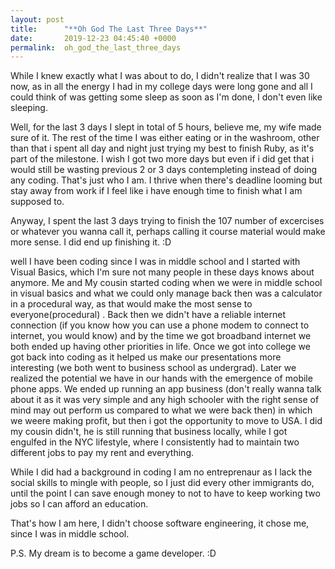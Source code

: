 ```yaml
---
layout: post
title:      "**Oh God The Last Three Days**"
date:       2019-12-23 04:45:40 +0000
permalink:  oh_god_the_last_three_days
---
```




While I knew exactly what I was about to do, I didn't realize that I was 30 now, as in all the energy I had in my college days were long gone and all I could think of was getting some sleep as soon as I'm done, I don't even like sleeping.

Well, for the last 3 days I slept in total of 5 hours, believe me, my wife made sure of it. The rest of the time I was either eating or in the washroom, other than that i spent all day and night just trying my best to finish Ruby, as it's part of the milestone. I wish I got two more days but even if i did get that i would still be wasting previous 2 or 3 days contempleting instead of doing any coding. That's just who I am. I thrive when there's deadline looming but stay away from work if I feel like i have enough time to finish what I am supposed to.

Anyway, I spent the last 3 days trying to finish the 107 number of excercises or whatever you wanna call it, perhaps calling it course material would make more sense. I did end  up finishing it. :D

well I have been coding since I was in middle school and I started with Visual Basics, which I'm sure not many people in these days knows about anymore. Me and My cousin started coding when we were in middle school in visual basics and what we could only manage back then was a calculator in  a procedural way, as that would make the most sense to everyone(procedural) . Back then we didn't have a reliable internet connection (if you know how you can use a phone modem to connect to internet, you would know) and by the time we got broadband internet we both ended up having other priorities in life. Once we got into college we got back into coding as it helped us make our presentations more interesting (we both went to business school as undergrad). Later we realized the potential we have in our hands with the emergence of mobile phone apps. We ended up running an app business (don't really wanna talk about it as it was very simple and any high schooler with the right sense of mind may out perform us compared to what we were back then) in which we weere making profit, but then i got the opportunity to move to USA. I did my cousin didn't, he is still running that business locally, while I got engulfed in the NYC lifestyle, where I consistently had to maintain two different jobs to pay my rent and everything. 

While I did had a background in coding I am no entreprenaur as I lack the social skills to mingle with people, so I just did every other immigrants do, until the point I can save enough money to not to have to keep working two jobs so I can afford an education.

That's how I am here, I didn't choose software engineering, it chose me, since I was in middle school.

P.S. My dream is to become a game developer. :D
